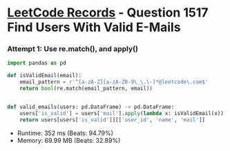 # [LeetCode Records](../../README.md) - Question 1517 Find Users With Valid E-Mails

### Attempt 1: Use re.match(), and apply()
```py
import pandas as pd

def isValidEmail(email):
    email_pattern = r'^[a-zA-Z][a-zA-Z0-9\_\.\-]*@leetcode\.com$'
    return bool(re.match(email_pattern, email))


def valid_emails(users: pd.DataFrame) -> pd.DataFrame:
    users['is_valid'] = users['mail'].apply(lambda x: isValidEmail(x))
    return users[users['is_valid']][['user_id', 'name', 'mail']]
```
- Runtime: 352 ms (Beats: 94.79%)
- Memory: 69.99 MB (Beats: 32.89%)

<br>

